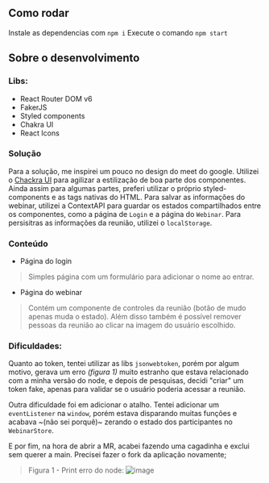 ## Como rodar
Instale as dependencias com `npm i`
Execute o comando `npm start`
## Sobre o desenvolvimento

### Libs:
- React Router DOM v6
- FakerJS
- Styled components
- Chakra UI
- React Icons

### Solução

Para a solução, me inspirei um pouco no design do meet do google. Utilizei o [Chackra UI](https://chakra-ui.com) para agilizar a estilização de boa parte dos componentes. Ainda assim para algumas partes, preferi utilizar o próprio styled-components e as tags nativas do HTML. Para salvar as informações do webinar, utilizei a ContextAPI para guardar os estados compartilhados entre os componentes, como a página de `Login` e a página do `Webinar`. 
Para persisitras as informações da reunião, utilizei o `localStorage`.

### Conteúdo

- Página do login
> Simples página com um formulário para adicionar o nome ao entrar.
- Página do webinar
> Contém um componente de controles da reunião (botão de mudo apenas muda o estado). Além disso também é possível remover pessoas da reunião ao clicar na imagem do usuário escolhido.


### Dificuldades:
Quanto ao token, tentei utilizar as libs `jsonwebtoken`, porém por algum motivo, gerava um erro _(figura 1)_ muito estranho que estava relacionado com a minha versão do node, e depois de pesquisas, decidi "criar" um token fake, apenas para validar se o usuário poderia acessar a reunião.

Outra dificuldade foi em adicionar o atalho. Tentei adicionar um `eventListener` na `window`, porém estava disparando muitas funções e acabava ~(não sei porquê)~ zerando o estado dos participantes no `WebinarStore`. 

E por fim, na hora de abrir a MR, acabei fazendo uma cagadinha e exclui sem querer a main. Precisei fazer o fork da aplicação novamente;

> Figura 1 - Print erro do node:
> ![image](https://user-images.githubusercontent.com/27309546/162657637-d89550e3-58f2-4c43-893d-6edc05810c19.png)

